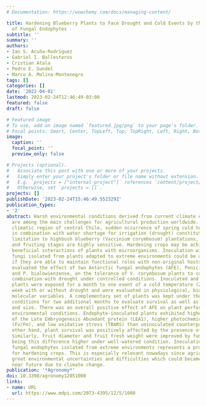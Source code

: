 ```yaml
---
# Documentation: https://wowchemy.com/docs/managing-content/

title: Hardening Blueberry Plants to Face Drought and Cold Events by the Application
  of Fungal Endophytes
subtitle: ''
summary: ''
authors:
- Ian S. Acuña-Rodríguez
- Gabriel I. Ballesteros
- Cristian Atala
- Pedro E. Gundel
- Marco A. Molina-Montenegro
tags: []
categories: []
date: '2022-04-01'
lastmod: 2023-02-24T12:46:49-03:00
featured: false
draft: false

# Featured image
# To use, add an image named `featured.jpg/png` to your page's folder.
# Focal points: Smart, Center, TopLeft, Top, TopRight, Left, Right, BottomLeft, Bottom, BottomRight.
image:
  caption: ''
  focal_point: ''
  preview_only: false

# Projects (optional).
#   Associate this post with one or more of your projects.
#   Simply enter your project's folder or file name without extension.
#   E.g. `projects = ["internal-project"]` references `content/project/deep-learning/index.md`.
#   Otherwise, set `projects = []`.
projects: []
publishDate: '2023-02-24T15:46:49.552329Z'
publication_types:
- '2'
abstract: Harsh environmental conditions derived from current climate change trends
  are among the main challenges for agricultural production worldwide. In the Mediterranean
  climatic region of central Chile, sudden occurrence of spring cold temperatures
  in combination with water shortage for irrigation (drought) constitutes a major
  limitation to highbush blueberry (Vaccinium corymbosum) plantations, as flowering
  and fruiting stages are highly sensitive. Hardening crops may be achievable by boosting
  beneficial interactions of plants with microorganisms. Inoculation with symbiotic
  fungi isolated from plants adapted to extreme environments could be a good strategy,
  if they are able to maintain functional roles with non-original hosts. Here, we
  evaluated the effect of two Antarctic fungal endophytes (AFE), Penicillium rubens
  and P. bialowienzense, on the tolerance of V. corymbosum plants to cold events in
  combination with drought under controlled conditions. Inoculated and uninoculated
  plants were exposed for a month to one event of a cold temperature (2 °C/8 h) per
  week with or without drought and were evaluated in physiological, biochemical, and
  molecular variables. A complementary set of plants was kept under the same environmental
  conditions for two additional months to evaluate survival as well as fruit weight
  and size. There was an overall positive effect of AFE on plant performance in both
  environmental conditions. Endophyte-inoculated plants exhibited higher gene expression
  of the Late Embryogenesis Abundant protein (LEA1), higher photochemical efficiency
  (Fv/Fm), and low oxidative stress (TBARS) than uninoculated counterparts. On the
  other hand, plant survival was positively affected by the presence of fungal endophytes.
  Similarly, fruit diameter and fruit fresh weight were improved by fungal inoculation,
  being this difference higher under well-watered condition. Inoculating plants with
  fungal endophytes isolated from extreme environments represents a promising alternative
  for hardening crops. This is especially relevant nowadays since agriculture is confronting
  great environmental uncertainties and difficulties which could became worse in the
  near future due to climate change.
publication: '*Agronomy*'
doi: 10.3390/agronomy12051000
links:
- name: URL
  url: https://www.mdpi.com/2073-4395/12/5/1000
---
```

